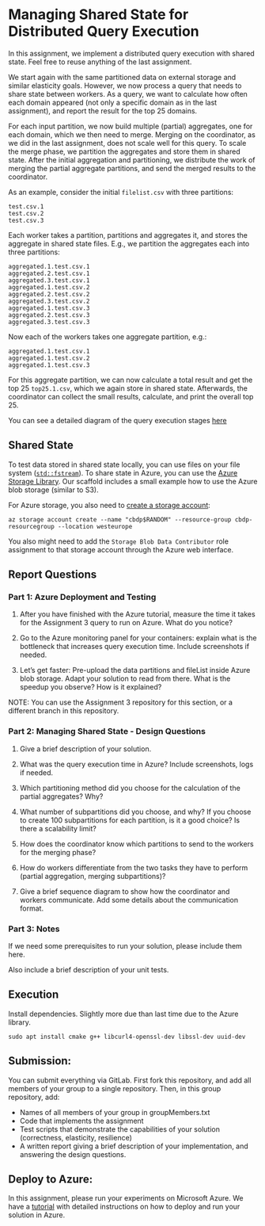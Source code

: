 # Managing Shared State for Distributed Query Execution

In this assignment, we implement a distributed query execution with shared state.
Feel free to reuse anything of the last assignment.

We start again with the same partitioned data on external storage and similar elasticity goals.
However, we now process a query that needs to share state between workers.
As a query, we want to calculate how often each domain appeared (not only a specific domain as in the last
assignment), and report the result for the top 25 domains.

For each input partition, we now build multiple (partial) aggregates, one for each domain, which we then need to merge.
Merging on the coordinator, as we did in the last assignment, does not scale well for this query.
To scale the merge phase, we partition the aggregates and store them in shared state.
After the initial aggregation and partitioning, we distribute the work of merging the partial aggregate partitions, and
send the merged results to the coordinator.

As an example, consider the initial `filelist.csv` with three partitions:

```
test.csv.1
test.csv.2
test.csv.3
```

Each worker takes a partition, partitions and aggregates it, and stores the aggregate in shared state files.
E.g., we partition the aggregates each into three partitions:

```
aggregated.1.test.csv.1
aggregated.2.test.csv.1
aggregated.3.test.csv.1
aggregated.1.test.csv.2
aggregated.2.test.csv.2
aggregated.3.test.csv.2
aggregated.1.test.csv.3
aggregated.2.test.csv.3
aggregated.3.test.csv.3
```

Now each of the workers takes one aggregate partition, e.g.:

```
aggregated.1.test.csv.1
aggregated.1.test.csv.2
aggregated.1.test.csv.3
```

For this aggregate partition, we can now calculate a total result and get the top 25 `top25.1.csv`, which we again store
in shared state.
Afterwards, the coordinator can collect the small results, calculate, and print the overall top 25.

You can see a detailed diagram of the query execution stages [here](screenshots/diagram.png)

## Shared State

To test data stored in shared state locally, you can use files on your file system
([`std::fstream`](https://en.cppreference.com/w/cpp/io/basic_fstream)).
To share state in Azure, you can use the [Azure Storage Library](https://github.com/Azure/azure-storage-cpplite).
Our scaffold includes a small example how to use the Azure blob storage (similar to S3).

For Azure storage, you also need
to [create a storage account](https://learn.microsoft.com/en-us/azure/storage/common/storage-account-create?tabs=azure-cli):

```
az storage account create --name "cbdp$RANDOM" --resource-group cbdp-resourcegroup --location westeurope
```

You also might need to add the `Storage Blob Data Contributor` role assignment to that storage account through the Azure
web interface.

## Report Questions


### Part 1: Azure Deployment and Testing

1. After you have finished with the Azure tutorial, measure the time it takes for the Assignment 3 query to run on Azure. What do you notice?

2. Go to the Azure monitoring panel for your containers: explain what is the bottleneck that increases query execution time. Include screenshots if needed.

3. Let’s get faster: Pre-upload the data partitions and fileList inside Azure blob storage. Adapt your solution to read from there. What is the speedup you observe? How is it explained? 

NOTE: You can use the Assignment 3 repository for this section, or a different branch in this repository.

### Part 2: Managing Shared State - Design Questions

1. Give a brief description of your solution.

2. What was the query execution time in Azure? Include screenshots, logs if needed.

3. Which partitioning method did you choose for the calculation of the partial aggregates? Why?

4. What number of subpartitions did you choose, and why? If you choose to create 100 subpartitions for each partition, is it a good choice? Is there a scalability limit?

5. How does the coordinator know which partitions to send to the workers for the merging phase?

6. How do workers differentiate from the two tasks they have to perform (partial aggregation, merging subpartitions)?

7. Give a brief sequence diagram to show how the coordinator and workers communicate. Add some details about the communication format.

### Part 3: Notes

If we need some prerequisites to run your solution, please include them here. 

Also include a brief description of your unit tests.

## Execution

Install dependencies. Slightly more due than last time due to the Azure library.

```
sudo apt install cmake g++ libcurl4-openssl-dev libssl-dev uuid-dev
```

## Submission:
You can submit everything via GitLab.
First fork this repository, and add all members of your group to a single repository.
Then, in this group repository, add:
* Names of all members of your group in groupMembers.txt
* Code that implements the assignment
* Test scripts that demonstrate the capabilities of your solution (correctness, elasticity, resilience)
* A written report giving a brief description of your implementation, and answering the design questions.


## Deploy to Azure:

In this assignment, please run your experiments on Microsoft Azure.
We have a [tutorial](AZURE_TUTORIAL.md) with detailed instructions on how to deploy and run your solution in Azure.